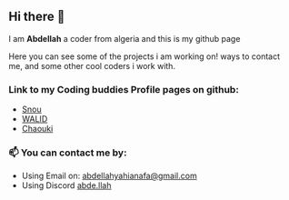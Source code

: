 ## Hi there 👋

I am **Abdellah** a coder from algeria and this is my github page

Here you can see some of the projects i am working on! ways to contact me, and some other cool coders i work with.

### Link to my Coding buddies Profile pages on github:

- [Snou](https://github.com/snou88)
- [WALID](https://github.com/waliid17)
- [Chaouki]()

### 📫 You can contact me by:

- Using Email on: abdellahyahianafa@gmail.com
- Using Discord [abde.llah](https://discordapp.com/users/348146198965911554)

<!--
**iamAbdo/iamAbdo** is a ✨ _special_ ✨ repository because its `README.md` (this file) appears on your GitHub profile.

Here are some ideas to get you started:

this guy has a cool profile maiby get some ideas here future me https://github.com/tks18

- 🔭 I’m currently working on ...
- 🌱 I’m currently learning ...
- 👯 I’m looking to collaborate on ...
- 🤔 I’m looking for help with ...
- 💬 Ask me about ...
- 📫 How to reach me: ...
- 😄 Pronouns: ...
- ⚡ Fun fact: ...
-->
